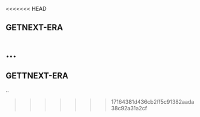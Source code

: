 <<<<<<< HEAD
## GETNEXT-ERA
...
=======

## GETTNEXT-ERA
..

>>>>>>> 17164381d436cb2ff5c91382aada38c92a31a2cf
